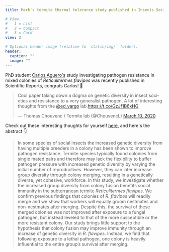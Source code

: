 ```yaml
---
title: Mark's termite thermal tolerance study published in Insects Sociaux

# View.
#   1 = List
#   2 = Compact
#   3 = Card
view: 2

# Optional header image (relative to `static/img/` folder).
header:
  caption: ""
  image: ""
---
```

PhD student [Carlos Aguero's](https://vargolab.netlify.com/authors/carlos/) study investigating pathogen resistance in mixed colonies of *Reticulitermes flavipes* was recently published in Scientific Reports, congrats Carlos! :tada:

<blockquote class="twitter-tweet"><p lang="en" dir="ltr">Cool paper taking down a dogma on genetic diversity in insect societies and resistance to a very generalist pathogen. A lot of interesting thoughts from the <a href="https://twitter.com/ed_vargo?ref_src=twsrc%5Etfw">@ed_vargo</a> lab.<a href="https://t.co/GzJf1B6xHG">https://t.co/GzJf1B6xHG</a></p>&mdash; Thomas Chouvenc / Termite lab (@ChouvencL) <a href="https://twitter.com/ChouvencL/status/1237357399897509889?ref_src=twsrc%5Etfw">March 10, 2020</a></blockquote> <script async src="https://platform.twitter.com/widgets.js" charset="utf-8"></script>

Check out these interesting thoughts for yourself [here](https://www.nature.com/articles/s41598-020-61278-7), and here's the abstract :point_down:

> In some species of social insects the increased genetic diversity from having multiple breeders in a colony has been shown to improve pathogen resistance. Termite species typically found colonies from single mated pairs and therefore may lack the flexibility to buffer pathogen pressure with increased genetic diversity by varying the initial number of reproductives. However, they can later increase group diversity through colony merging, resulting in a genetically diverse, yet cohesive, workforce. In this study, we investigate whether the increased group diversity from colony fusion benefits social immunity in the subterranean termite *Reticulitermes flavipes*. We confirm previous findings that colonies of *R. flavipes* will readily merge and we show that workers will equally groom nestmates and non-nestmates after merging. Despite this, the survival of these merged colonies was not improved after exposure to a fungal pathogen, but instead leveled to that of the more susceptible or the more resistant colony. Our study brings little support to the hypothesis that colony fusion may improve immunity through an increase of genetic diversity in *R. flavipes*. Instead, we find that following exposure to a lethal pathogen, one colony is heavily influential to the entire group’s survival after merging.
